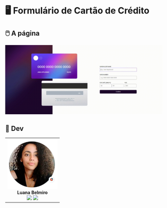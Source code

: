 # 🖥️ Formulário de Cartão de Crédito


## 🖱️ A página

<img src="./src/img/recording-2023-07-26-13-03-06 (1).gif" alt="Gif exibindo uma demonstração do site">


## 👩 Dev

<table align="center">
  <tr>
    <td align="center">
      <div>
        <img src="./src/img/euu.png" width="160px;" alt="Foto de Luana no GitHub"/><br>
          <b> Luana Belmiro </b><br>
            <a href="https://www.linkedin.com/in/luanabelmiro/" alt="Linkedin"><img src="https://img.shields.io/badge/LinkedIn-0077B5?style=for-the-badge&logo=linkedin&logoColor=white"
            height="50"></a>
            <a href="https://github.com/LUANABELMIRO" alt="Linkedin"><img src="https://img.shields.io/badge/GitHub-100000?style=for-the-badge&logo=github&logoColor=white" height="50"></a>
      </div>
    </td>

  </tr>
</table>
